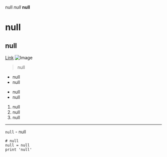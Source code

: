 null
*null*
**null**
# null
## null
[Link](https://www.youtube.com/watch?v=dQw4w9WgXcQ)
![Image](https://i.insider.com/60817ec5354dde0018c06960?width=700)
> null
* null
* null
- null
- null
1. null
2. null
3. null
---
`null` - null
```
# null
null = null
print 'null'
```

